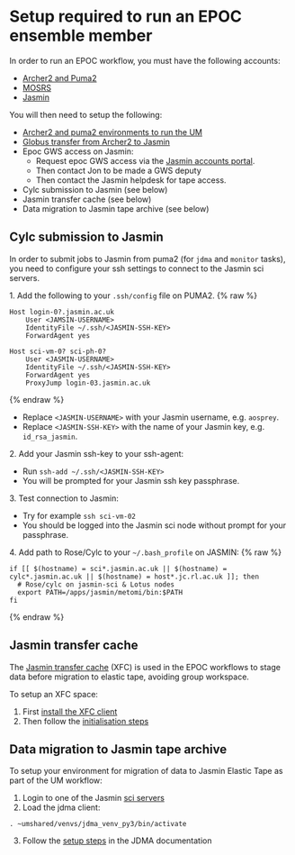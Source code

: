 # Setup required to run an EPOC ensemble member

In order to run an EPOC workflow, you must have the following accounts:
* [Archer2 and Puma2](https://cms.ncas.ac.uk/archer2/unified-model/#getting-started)
* [MOSRS](https://code.metoffice.gov.uk/)
* [Jasmin](https://jasmin.ac.uk/users/access/)

You will then need to setup the following:  
* [Archer2 and puma2 environments to run the UM](https://ncas-cms.github.io/um-training/getting-setup-selfstudy.html)
* [Globus transfer from Archer2 to Jasmin](https://cms.ncas.ac.uk/unified-model/pptransfer-globus/) 
* Epoc GWS access on Jasmin:
  * Request epoc GWS access via the [Jasmin accounts portal](https://accounts.jasmin.ac.uk/).
  * Then contact Jon to be made a GWS deputy
  * Then contact the Jasmin helpdesk for tape access.
* Cylc submission to Jasmin (see below)
* Jasmin transfer cache (see below)
* Data migration to Jasmin tape archive (see below)

## Cylc submission to Jasmin

In order to submit jobs to Jasmin from puma2 (for `jdma` and `monitor` tasks), 
you need to configure your ssh settings to connect to the Jasmin sci servers.   

1\. Add the following to your `.ssh/config` file on PUMA2.
{% raw %}
~~~
Host login-0?.jasmin.ac.uk
    User <JAMSIN-USERNAME>
    IdentityFile ~/.ssh/<JASMIN-SSH-KEY>
    ForwardAgent yes

Host sci-vm-0? sci-ph-0?
    User <JASMIN-USERNAME>
    IdentityFile ~/.ssh/<JASMIN-SSH-KEY>
    ForwardAgent yes
    ProxyJump login-03.jasmin.ac.uk
~~~
{% endraw %}
   * Replace `<JASMIN-USERNAME>` with your Jasmin username, e.g. `aosprey`.
   * Replace `<JASMIN-SSH-KEY>` with the name of your Jasmin key, e.g. `id_rsa_jasmin`.
     
2\. Add your Jasmin ssh-key to your ssh-agent:
   * Run `ssh-add ~/.ssh/<JASMIN-SSH-KEY>`
   * You will be prompted for your Jasmin ssh key passphrase.
     
3\. Test connection to Jasmin:
   * Try for example `ssh sci-vm-02`
   * You should be logged into the Jasmin sci node without prompt for your passphrase.
     
4\. Add path to Rose/Cylc to your `~/.bash_profile` on JASMIN:
{% raw %}
~~~
if [[ $(hostname) = sci*.jasmin.ac.uk || $(hostname) = cylc*.jasmin.ac.uk || $(hostname) = host*.jc.rl.ac.uk ]]; then
  # Rose/cylc on jasmin-sci & Lotus nodes
  export PATH=/apps/jasmin/metomi/bin:$PATH
fi
~~~
{% endraw %}

## Jasmin transfer cache 

The [Jasmin transfer cache](https://help.jasmin.ac.uk/docs/short-term-project-storage/xfc/) (XFC) is used in the EPOC workflows to stage data before migration to elastic tape, 
avoiding group workspace.

To setup an XFC space: 
1. First [install the XFC client](https://help.jasmin.ac.uk/docs/short-term-project-storage/install-xfc-client/)
2. Then follow the [initialisation steps](https://help.jasmin.ac.uk/docs/short-term-project-storage/xfc/#initial-setup)

## Data migration to Jasmin tape archive

To setup your environment for migration of data to Jasmin Elastic Tape as part of the UM workflow:
1. Login to one of the Jasmin [sci servers](https://help.jasmin.ac.uk/docs/interactive-computing/sci-servers/)
2. Load the jdma client:
~~~
. ~umshared/venvs/jdma_venv_py3/bin/activate
~~~
3. Follow the [setup steps](https://cedadev.github.io/jdma_client/docs/build/html/jdma_client/tutorial.html#setting-up-the-user-user-settings-and-user-info) in the JDMA documentation

